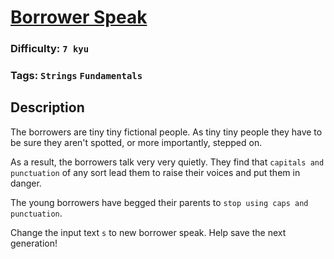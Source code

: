 # [Borrower Speak](https://www.codewars.com/kata/57d2ba8095497e484e00002e)

### Difficulty: `7 kyu`

### Tags: `Strings` `Fundamentals`

## Description

The borrowers are tiny tiny fictional people. As tiny tiny people they have to be sure they aren't spotted, or more importantly, stepped on.

As a result, the borrowers talk very very quietly. They find that `capitals and punctuation` of any sort lead them to raise their voices and put them in danger.

The young borrowers have begged their parents to `stop using caps and punctuation`.

Change the input text `s` to new borrower speak. Help save the next generation!